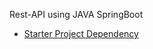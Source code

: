 Rest-API using JAVA SpringBoot

- [Starter Project Dependency](https://start.spring.io/#!type=maven-project&language=java&platformVersion=3.0.5&packaging=jar&jvmVersion=11&groupId=com.springboot&artifactId=java-rest-api&name=java-rest-api&description=Springboot-rest-api&packageName=com.springboot.java-rest-api&dependencies=web,devtools,lombok,configuration-processor,data-jpa,h2,validation)